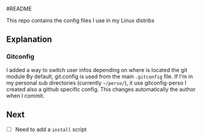 #README

This repo contains the config files I use in my Linux distribs

## Explanation

### Gitconfig
I added a way to switch user infos depending on where is located the git module
By default, git.config is used from the main `.gitconfig` file.
If I'm in my personal sub directories (currently `~/perso/`), it use gitconfig-perso
I created also a github specific config.
This changes automatically the author when I commit.

## Next
- [ ] Need to add a `install` script
